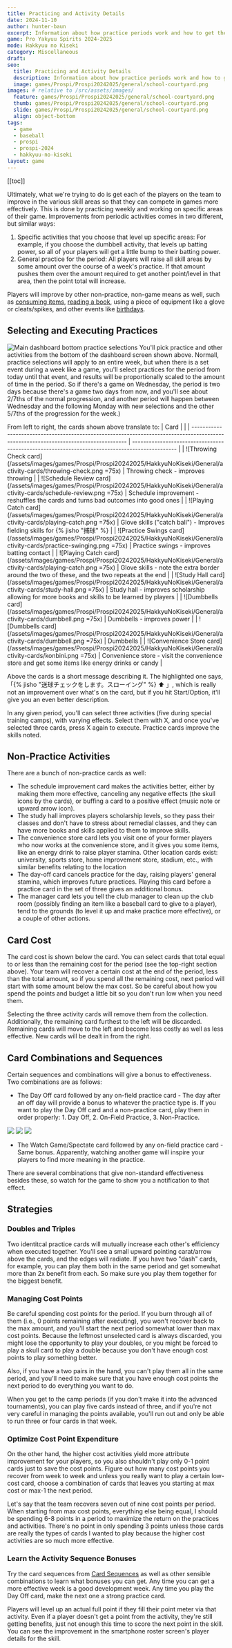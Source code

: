 ```yaml
---
title: Practicing and Activity Details
date: 2024-11-10
author: hunter-baun
excerpt: Information about how practice periods work and how to get the most out of them
game: Pro Yakyuu Spirits 2024-2025
mode: Hakkyuu no Kiseki
category: Miscellaneous
draft: 
seo:
  title: Practicing and Activity Details
  description: Information about how practice periods work and how to get the most out of them
  image: games/Prospi/Prospi20242025/general/school-courtyard.png
images: # relative to /src/assets/images/
  feature: games/Prospi/Prospi20242025/general/school-courtyard.png
  thumb: games/Prospi/Prospi20242025/general/school-courtyard.png
  slide: games/Prospi/Prospi20242025/general/school-courtyard.png
  align: object-bottom
tags:
  - game
  - baseball
  - prospi
  - prospi-2024
  - hakkyuu-no-kiseki
layout: game
---
```

[[toc]]

Ultimately, what we're trying to do is get each of the players on the team to improve in the various skill areas so that they can compete in games more effectively. This is done by practicing weekly and working on specific areas of their game. Improvements from periodic activities comes in two different, but similar ways:
1. Specific activities that you choose that level up specific areas: For example, if you choose the dumbbell activity, that levels up batting power, so all of your players will get a little bump to their batting power.
2. General practice for the period: All players will raise all skill areas by some amount over the course of a week's practice. If that amount pushes them over the amount required to get another point/level in that area, then the point total will increase.

Players will improve by other non-practice, non-game means as well, such as [consuming items](../../General/Items), [reading a book](../../General/Items#books), using a piece of equipment like a glove or cleats/spikes, and other events like [birthdays](../../Events/Player-Birthday).

## Selecting and Executing Practices

![Main dashboard bottom practice selections](/assets/images/games/Prospi/Prospi20242025/HakkyuNoKiseki/General/main-dashboard-bottom.png)
You'll pick practice and other activities from the bottom of the dashboard screen shown above. Normall, practice selections will apply to an entire week, but when there is a set event during a week like a game, you'll select practices for the period from today until that event, and results will be proportionally scaled to the amount of time in the period. So if there's a game on Wednesday, the period is two days because there's a game two days from now, and you'll see about 2/7ths of the normal progression, and another period will happen between Wednesday and the following Monday with new selections and the other 5/7ths of the progression for the week.)

From left to right, the cards shown above translate to:
| Card                                                                                                                                 |                                                                                                |
| ------------------------------------------------------------------------------------------------------------------------------------ | ---------------------------------------------------------------------------------------------- |
| ![Throwing Check card](/assets/images/games/Prospi/Prospi20242025/HakkyuNoKiseki/General/activity-cards/throwing-check.png =75x)     | Throwing check - improves throwing                                                             |
| ![Schedule Review card](/assets/images/games/Prospi/Prospi20242025/HakkyuNoKiseki/General/activity-cards/schedule-review.png =75x)   | Schedule improvement - reshuffles the cards and turns bad outcomes into good ones              |
| ![Playing Catch card](/assets/images/games/Prospi/Prospi20242025/HakkyuNoKiseki/General/activity-cards/playing-catch.png =75x)       | Glove skills ("catch ball") - Improves fielding skills for {% jisho "捕球" %}                  |
| ![Practice Swings card](/assets/images/games/Prospi/Prospi20242025/HakkyuNoKiseki/General/activity-cards/practice-swinging.png =75x) | Practice swings - improves batting contact                                                     |
| ![Playing Catch card](/assets/images/games/Prospi/Prospi20242025/HakkyuNoKiseki/General/activity-cards/playing-catch.png =75x)       | Glove skills - note the extra border around the two of these, and the two repeats at the end   |
| ![Study Hall card](/assets/images/games/Prospi/Prospi20242025/HakkyuNoKiseki/General/activity-cards/study-hall.png =75x)             | Study hall - improves scholarship allowing for more books and skills to be learned by players  |
| ![Dumbbells card](/assets/images/games/Prospi/Prospi20242025/HakkyuNoKiseki/General/activity-cards/dumbbell.png =75x)                | Dumbbells - improves power                                                                     |
| ![Dumbbells card](/assets/images/games/Prospi/Prospi20242025/HakkyuNoKiseki/General/activity-cards/dumbbell.png =75x)                | Dumbbells                                                                                      |
| ![Convenience Store card](/assets/images/games/Prospi/Prospi20242025/HakkyuNoKiseki/General/activity-cards/konbini.png =75x)         | Convenience store - visit the convenience store and get some items like energy drinks or candy |

Above the cards is a short message describing it. The highlighted one says, 「{% jisho "送球チェックをします。スローイング" %} :arrow_up: 」, which is really not an improvement over what's on the card, but if you hit Start/Option, it'll give you an even better description.

In any given period, you'll can select three activities (five during special training camps), with varying effects. Select them with X, and once you've selected three cards, press X again to execute. Practice cards improve the skills noted. 

## Non-Practice Activities

There are a bunch of non-practice cards as well:
* The schedule improvement card makes the activities better, either by making them more effective, canceling any negative effects (the skull icons by the cards), or buffing a card to a positive effect (music note or upward arrow icon).
* The study hall improves players scholarship levels, so they pass their classes and don't have to stress about remedial classes, and they can have more books and skills applied to them to improve skills.
* The convenience store card lets you visit one of your former players who now works at the convenience store, and it gives you some items, like an energy drink to raise player stamina. Other location cards exist: university, sports store, home improvement store, stadium, etc., with similar benefits relating to the location
* The day-off card cancels practice for the day, raising players' general stamina, which improves future practices. Playing this card before a practice card in the set of three gives an additional bonus.
* The manager card lets you tell the club manager to clean up the club room (possibly finding an item like a baseball card to give to a player), tend to the grounds (to level it up and make practice more effective), or a couple of other actions.

## Card Cost
The card cost is shown below the card. You can select cards that total equal to or less than the remaining cost for the period (see the top-right section above). Your team will recover a certain cost at the end of the period, less than the total amount, so if you spend all the remaining cost, next period will start with some amount below the max cost. So be careful about how you spend the points and budget a little bit so you don't run low when you need them.

Selecting the three activity cards will remove them from the collection. Additionally, the remaining card furthest to the left will be discarded. Remaining cards will move to the left and become less costly as well as less effective. New cards will be dealt in from the right.

## Card Combinations and Sequences
Certain sequences and combinations will give a bonus to effectiveness. Two combinations are as follows:
- The Day Off card followed by any on-field practice card - The day after an off day will provide a bonus to whatever the practice type is. If you want to play the Day Off card and a non-practice card, play them in order properly: 1. Day Off, 2. On-Field Practice, 3. Non-Practice.

<div class="w-full grid grid-cols-4 gap-0 content-center">
  <img src='/assets/images/games/Prospi/Prospi20242025/HakkyuNoKiseki/General/activity-cards/day-off.png' class='inline content-center' />
  <img src='/assets/images/games/Prospi/Prospi20242025/HakkyuNoKiseki/General/activity-cards/dumbbell.png' class='inline content-center' />
  <img src='/assets/images/games/Prospi/Prospi20242025/HakkyuNoKiseki/General/activity-cards/university.png' class='inline content-center' />
</div>

- The Watch Game/Spectate card followed by any on-field practice card - Same bonus. Apparently, watching another game will inspire your players to find more meaning in the practice.

There are several combinations that give non-standard effectiveness besides these, so watch for the game to show you a notification to that effect.

## Strategies

### Doubles and Triples
Two identitcal practice cards will mutually increase each other's efficiency when executed together. You'll see a small upward pointing carat/arrow above the cards, and the edges will radiate. If you have two "dash" cards, for example, you can play them both in the same period and get somewhat more than 2x benefit from each. So make sure you play them together for the biggest benefit.

### Managing Cost Points
Be careful spending cost points for the period. If you burn through all of them (i.e., 0 points remaining after executing), you won't recover back to the max amount, and you'll start the next period somewhat lower than max cost points. Because the leftmost unselected card is always discarded, you might lose the opportunity to play your doubles, or you might be forced to play a skull card to play a double because you don't have enough cost points to play something better.

Also, if you have a two pairs in the hand, you can't play them all in the same period, and you'll need to make sure that you have enough cost points the next period to do everything you want to do.

When you get to the camp periods (if you don't make it into the advanced tournaments), you can play five cards instead of three, and if you're not very careful in managing the points available, you'll run out and only be able to run three or four cards in that week.

### Optimize Cost Point Expenditure
On the other hand, the higher cost activities yield more attribute improvement for your players, so you also shouldn't play only 0-1 point cards just to save the cost points. Figure out how many cost points you recover from week to week and unless you really want to play a certain low-cost card, choose a combination of cards that leaves you starting at max cost or max-1 the next period.

Let's say that the team recovers seven out of nine cost points per period. When starting from max cost points, everything else being equal, I should be spending 6-8 points in a period to maximize the return on the practices and activities. There's no point in only spending 3 points unless those cards are really the types of cards I wanted to play because the higher cost activities are so much more effective.

### Learn the Activity Sequence Bonuses
Try the card sequences from [Card Sequences](#card-combinations-and-sequences) as well as other sensible combinations to learn what bonuses you can get. Any time you can get a more effective week is a good development week. Any time you play the Day Off card, make the next one a strong practice card.


Players will level up an actual full point if they fill their point meter via that activity. Even if a player doesn't get a point from the activity, they're still getting benefits, just not enough this time to score the next point in the skill. You can see the improvement in the smartphone roster screen's player details for the skill.